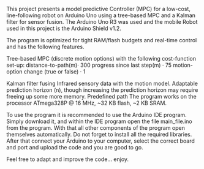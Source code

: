 This project presents a model predictive Controller (MPC) for a low-cost, line-following robot on Arduino Uno using a tree-based MPC and a Kalman filter for sensor fusion.
The Arduino Uno R3 was used and the mobile Robot used in this project is the Arduino Shield v1.2.

The program is optimized for tight RAM/flash budgets and real-time control and has the following features.

Tree-based MPC (discrete motion options) with the following cost-function set-up:
distance-to-path(m)· 300 
progress since last step(m) · 75
motion-option change (true or false) · 1
  
Kalman filter fusing Infrared sensory data with the motion model.
Adaptable prediction horizon (n), though increasing the prediction horizon may require freeing up some more memory.
Predefined path
The program works on the processor ATmega328P @ 16 MHz, ~32 KB flash, ~2 KB SRAM.

To use the program it is recommended to use the Arduino IDE program. Simply download it, and within the IDE program open the file main_file.ino from the program.
With that all other components of the program open themselves automatically. Do not forget to install all the required libraries. 
After that connect your Arduino to your computer, select the correct board and port and upload the code and you are good to go.

Feel free to adapt and improve the code... enjoy.
